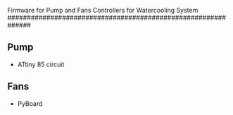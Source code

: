 Firmware for Pump and Fans Controllers for Watercooling System
##############################################################

Pump
----

- ATtiny 85 circuit


Fans
----

- PyBoard
